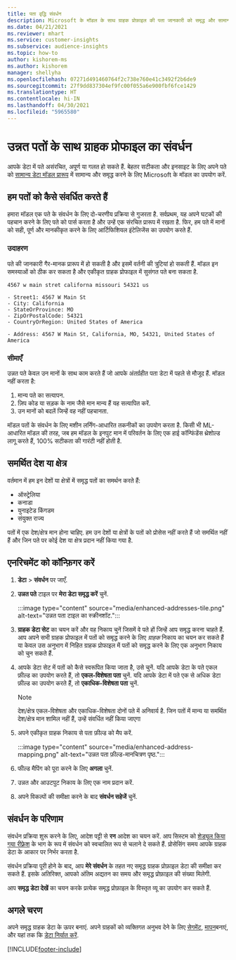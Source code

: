 ```yaml
---
title: पता वृद्धि संवर्धन
description: Microsoft के मॉडल के साथ ग्राहक प्रोफ़ाइल की पता जानकारी को समृद्ध और सामान्य करें.
ms.date: 04/21/2021
ms.reviewer: mhart
ms.service: customer-insights
ms.subservice: audience-insights
ms.topic: how-to
author: kishorem-ms
ms.author: kishorem
manager: shellyha
ms.openlocfilehash: 07271d491460764f2c738e760e41c3492f2b6de9
ms.sourcegitcommit: 27f9dd837304ef9fc00f055a6e900fbf6fce1429
ms.translationtype: HT
ms.contentlocale: hi-IN
ms.lasthandoff: 04/30/2021
ms.locfileid: "5965580"
---
```

# <a name="enrichment-of-customer-profiles-with-enhanced-addresses"></a>उन्नत पतों के साथ ग्राहक प्रोफाइल का संवर्धन

आपके डेटा में पते असंरचित, अपूर्ण या गलत हो सकते हैं. बेहतर सटीकता और इनसाइट के लिए अपने पते को [सामान्य डेटा मॉडल प्रारूप](/common-data-model/schema/core/applicationcommon/address) में सामान्य और समृद्ध करने के लिए Microsoft के मॉडल का उपयोग करें.

## <a name="how-we-enhance-addresses"></a>हम पतों को कैसे संवर्धित करते हैं

हमारा मॉडल एक पते के संवर्धन के लिए दो-चरणीय प्रक्रिया से गुजरता है. सर्वप्रथम, यह अपने घटकों की पहचान करने के लिए पते को पार्स करता है और उन्हें एक संरचित प्रारूप में रखता है. फिर, हम पते में मानों को सही, पूर्ण और मानकीकृत करने के लिए आर्टिफिशियल इंटेलिजेंस का उपयोग करते हैं.

### <a name="example"></a>उदाहरण

पते की जानकारी गैर-मानक प्रारूप में हो सकती है और इसमें वर्तनी की त्रुटियां हो सकती हैं. मॉडल इन समस्याओं को ठीक कर सकता है और एकीकृत ग्राहक प्रोफाइल में सुसंगत पते बना सकता है.

```Input
4567 w main stret californa missouri 54321 us
```

```Output
- Street1: 4567 W Main St
- City: California
- StateOrProvince: MO
- ZipOrPostalCode: 54321
- CountryOrRegion: United States of America

- Address: 4567 W Main St, California, MO, 54321, United States of America
```

### <a name="limitations"></a>सीमाएँ

उन्नत पते केवल उन मानों के साथ काम करते हैं जो आपके अंतर्ग्रहीत पता डेटा में पहले से मौजूद हैं. मॉडल नहीं करता है: 

1. मान्य पते का सत्यापन.
2. ज़िप कोड या सड़क के नाम जैसे मान मान्य हैं यह सत्यापित करें.
3. उन मानों को बदलें जिन्हें वह नहीं पहचानता.

मॉडल पतों के संवर्धन के लिए मशीन लर्निंग-आधारित तकनीकों का उपयोग करता है. किसी भी ML-आधारित मॉडल की तरह, जब हम मॉडल के इनपुट मान में परिवर्तन के लिए एक हाई कॉन्फिंडेंस थ्रेशोल्ड लागू करते हैं, 100% सटीकता की गारंटी नहीं होती है.

## <a name="supported-countries-or-regions"></a>समर्थित देश या क्षेत्र

वर्तमान में हम इन देशों या क्षेत्रों में समृद्ध पतों का समर्थन करते हैं: 

- ऑस्ट्रेलिया
- कनाडा
- युनाइटेड किंगडम
- संयुक्त राज्य

पतों में एक देश/क्षेत्र मान होना चाहिए. हम उन देशों या क्षेत्रों के पतों को प्रोसेस नहीं करते हैं जो समर्थित नहीं हैं और जिन पते पर कोई देश या क्षेत्र प्रदान नहीं किया गया है.

## <a name="configure-the-enrichment"></a>एनरिचमेंट को कॉन्फ़िगर करें

1. **डेटा** > **संवर्धन** पर जाएँ.

1. **उन्नत पते** टाइल पर **मेरा डेटा समृद्ध करें** चुनें.

   :::image type="content" source="media/enhanced-addresses-tile.png" alt-text="उन्नत पता टाइल का स्क्रीनशॉट.":::

1. **ग्राहक डेटा सेट** का चयन करें और वह निकाय चुनें जिसमें वे पते हों जिन्हें आप समृद्ध करना चाहते हैं. आप अपने सभी ग्राहक प्रोफाइल में पतों को समृद्ध करने के लिए *ग्राहक* निकाय का चयन कर सकते हैं या केवल उस अनुभाग में निहित ग्राहक प्रोफाइल में पतों को समृद्ध करने के लिए एक अनुभाग निकाय को चुन सकते हैं.

1. आपके डेटा सेट में पतों को कैसे स्वरूपित किया जाता है, उसे चुनें. यदि आपके डेटा के पते एकल फ़ील्ड का उपयोग करते हैं, तो **एकल-विशेषता पता** चुनें. यदि आपके डेटा में पते एक से अधिक डेटा फ़ील्ड का उपयोग करते हैं, तो **एकाधिक-विशेषता पता** चुनें.

   > [!NOTE]
   > देश/क्षेत्र एकल-विशेषता और एकाधिक-विशेषता दोनों पते में अनिवार्य है. जिन पतों में मान्य या समर्थित देश/क्षेत्र मान शामिल नहीं हैं, उन्हें संवर्धित नहीं किया जाएगा

1.  अपने एकीकृत ग्राहक निकाय से पता फ़ील्ड को मैप करें.

    :::image type="content" source="media/enhanced-address-mapping.png" alt-text="उन्नत पता फ़ील्ड-मानचित्रण पृष्ठ.":::

1. फील्ड मैपिंग को पूरा करने के लिए **अगला** चुनें.

1. उन्नत और आउटपुट निकाय के लिए एक नाम प्रदान करें.

1. अपने विकल्पों की समीक्षा करने के बाद **संवर्धन सहेजें** चुनें.

## <a name="enrichment-results"></a>संवर्धन के परिणाम

संवर्धन प्रक्रिया शुरू करने के लिए, आदेश पट्टी से **रन** आदेश का चयन करें. आप सिस्टम को [शेड्यूल किया गया रीफ़्रेश](system.md#schedule-tab) के भाग के रूप में संवर्धन को स्वचालित रूप से चलाने दे सकते हैं. प्रोसेसिंग समय आपके ग्राहक डेटा के आकार पर निर्भर करता है.

संवर्धन प्रक्रिया पूरी होने के बाद, आप **मेरे संवर्धन** के तहत नए समृद्ध ग्राहक प्रोफ़ाइल डेटा की समीक्षा कर सकते हैं. इसके अतिरिक्त, आपको अंतिम अद्यतन का समय और समृद्ध प्रोफ़ाइल की संख्या मिलेगी.

आप **समृद्ध डेटा देखें** का चयन करके प्रत्येक समृद्ध प्रोफ़ाइल के विस्तृत व्यू का उपयोग कर सकते हैं.

## <a name="next-steps"></a>अगले चरण

अपने समृद्ध ग्राहक डेटा के ऊपर बनाएं. अपने ग्राहकों को व्यक्तिगत अनुभव देने के लिए [सेगमेंट](segments.md), [मापन](measures.md)बनाएं, और यहां तक कि [डेटा निर्यात करें](export-destinations.md).

[!INCLUDE[footer-include](../includes/footer-banner.md)]

